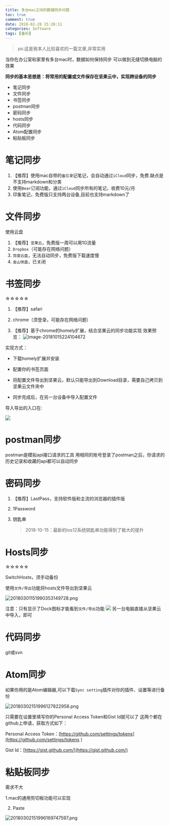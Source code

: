 ```yaml
---
title: 多台mac之间的数据同步问题
toc: true
comment: true
date: 2018-02-28 15:28:11
categories: Software
tags: [备份]
---
```


> ps:这是我本人比较喜欢的一篇文章,非常实用



当你在办公室和家里有多台mac时，数据如何保持同步
可以做到无缝切换电脑的效果

**同步的基本思想是：将常用的配置或文件保存在坚果云中，实现跨设备的同步**

<!--more-->

- 笔记同步
- 文件同步
- 书签同步
- postman同步
- 密码同步
- hosts同步
- 代码同步
- Atom配置同步
- 粘贴板同步

<!--more-->


# 笔记同步


1. 【推荐】使用mac自带的`备忘录`记笔记，会自动通过`iCloud`同步，免费.缺点是不支持markdown和分类
2. 使用`Bear`订阅功能，通过`iCloud`同步所有的笔记，收费10元/月
3. 印象笔记，免费版只支持两台设备,目前也支持markdown了

# 文件同步

使用云盘

1. 【推荐】`坚果云`，免费版一周可以用1G流量
2. `Dropbox`（可能存在网络问题）
3. `百度云盘`，无法自动同步，免费版下载速度慢
4. `金山快盘`，已关闭

# 书签同步

☆☆☆☆☆

1. 【推荐】safari

2. chrome（须登录，可能存在网络问题）

3. 【推荐】基于chrome的homely扩展，结合坚果云的同步功能实现
效果预览：
![image-20181015224104672](how-to-sync-data-on-your-macs/image-20181015224104672.png)

实现方式：

* 下载homely扩展并安装

* 配置你的书签页面
* 将配置文件导出到坚果云，默认只能导出到Download目录，需要自己拷贝到坚果云文件夹中
* 同步完成后，在另一台设备中导入配置文件

导入导出的入口在:

![](how-to-sync-data-on-your-macs/2018100815389833365849.png)


# postman同步

postman是模拟api接口请求的工具
用相同的账号登录了postman之后，你请求的历史记录和收藏的api都可以自动同步

# 密码同步

1. 【推荐】LastPass，支持软件版和主流的浏览器的插件版

2. 1Password

3. 钥匙串

	> 2018-10-15：最新的ios12系统钥匙串功能得到了极大的提升

# Hosts同步

☆☆☆☆☆

SwitchHosts，须手动备份

使用`文件/导出`功能将hosts文件导出到坚果云

![20180301151990353149728.png](how-to-sync-data-on-your-macs/20180301151990353149728.png)

注意：只有显示了Dock图标才能看到`文件/导出`功能
![](how-to-sync-data-on-your-macs/20181008153898160195878.png)
另一台电脑直接从坚果云中导入，即可

# 代码同步
git或svn


# Atom同步
如果你用的是Atom编辑器,可以下载`Sync setting`插件对你的插件、设置等进行备份

![20180302151996127822958.png](how-to-sync-data-on-your-macs/20180302151996127822958.png)

只需要在设置里填写你的Personal Access Token和Gist Id就可以了
这两个都在github上申请，获取方式如下：

Personal Access Token：[https://github.com/settings/tokens](https://github.com/settings/tokens
)

Gist Id：[https://gist.github.com/](https://gist.github.com/)

# 粘贴板同步

需求不大

1.mac的通用剪切板功能可以实现

2. Paste

![20180302151996169747597.png](how-to-sync-data-on-your-macs/20180302151996169747597.png)

